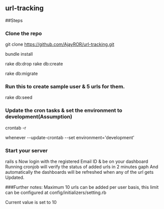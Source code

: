 ## url-tracking

##Steps

### Clone the repo
git clone https://github.com/AjayROR/url-tracking.git

bundle install

rake db:drop rake db:create

rake db:migrate

### Run this to create sample user & 5 urls for them.
rake db:seed

### Update the cron tasks & set the environment to development(Assumption)
crontab -r

whenever --update-crontab --set environment='development'

### Start your server
rails s
Now login with the registered Email ID & be on your dashboard
Running cronjob will verify the status of added urls in 2 minutes gaph
And automatically the dashboards will be refreshed when any of the url gets Updated.



###Further notes:
Maximum 10 urls can be added per user basis, this limit can be configured at
 config/initializers/setting.rb

  Current value is set to 10
